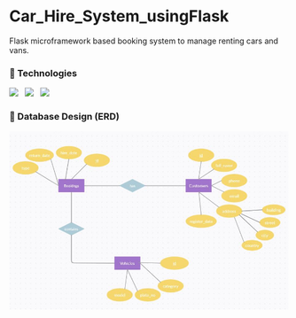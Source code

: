 # Car_Hire_System_usingFlask
Flask microframework based booking system to manage renting cars and vans.

### :paperclip: Technologies
<img src="https://user-images.githubusercontent.com/71220483/167243432-517b20ca-cf11-49e6-8ab4-ddf73363737a.svg" width="65"/> &nbsp;
<img src="https://user-images.githubusercontent.com/71220483/174477884-367845bb-f102-43ca-add1-5f319ecbdeb6.png" width="65"/> &nbsp;
<img src="https://user-images.githubusercontent.com/71220483/174477849-e2b279b4-ea98-4fb4-95b3-14904f1869a9.png" width="30"/> &nbsp;

### :paperclip: Database Design (ERD)
![ERD](data/ERD.JPG)
